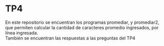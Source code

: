 # TP4  
En este repositorio se encuentran los programas promediar, y promediar2, que permiten calcular la cantidad de caracteres promedio ingresados, por línea ingresada.  
También se encuentran las respuestas a las preguntas del TP4
